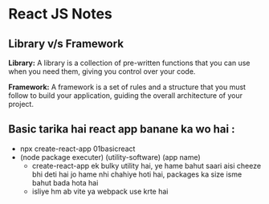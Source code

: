 # React JS Notes

## Library v/s Framework

**Library:** A library is a collection of pre-written functions that you can use when you need them, giving you control over your code.

**Framework:** A framework is a set of rules and a structure that you must follow to build your application, guiding the overall architecture of your project.


## Basic tarika hai react app banane ka wo hai : 
- npx create-react-app 01basicreact
- (node package executer) (utility-software) (app name)
    - create-react-app ek bulky utility hai, ye hame bahut saari aisi cheeze bhi deti hai jo hame nhi chahiye hoti hai, packages ka size isme bahut bada hota hai
	- isliye hm ab vite ya webpack use krte hai
